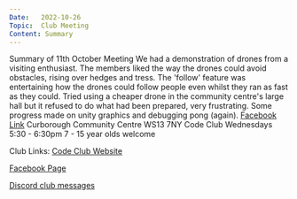 ```yaml
---
Date:   2022-10-26
Topic:  Club Meeting
Content: Summary
---
```

Summary of 11th October Meeting We had a demonstration of drones from a visiting enthusiast. The members liked the way the drones could avoid obstacles, rising over hedges and tress. The 'follow' feature was entertaining how the drones could follow people even whilst they ran as fast as they could. Tried using a cheaper drone in the community centre's large hall but it refused to do what had been prepared, very frustrating. Some progress made on unity graphics and debugging pong (again).
[Facebook Link](https://www.facebook.com/720665616418529/posts/624767636008328)
Curborough Community Centre
WS13 7NY
Code Club
Wednesdays 5:30 - 6:30pm
7 - 15 year olds welcome

Club Links:
[Code Club Website](https://lichfield-code-club.github.io/)

[Facebook Page](https://www.facebook.com/LichfieldCoders)

[Discord club messages](https://discord.gg/szz6xGK)
